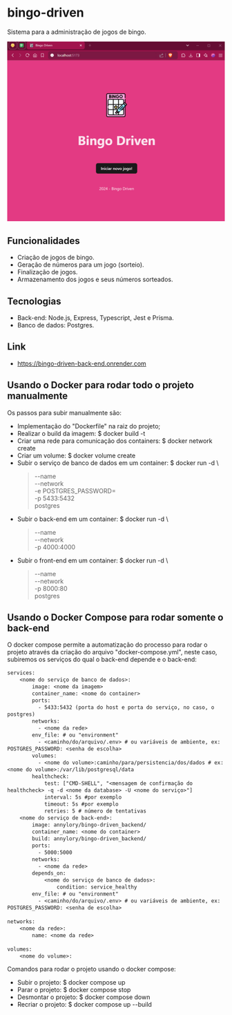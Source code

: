 # bingo-driven
Sistema para a administração de jogos de bingo.

![demonstração do bingo](demo-bingo.gif)

## Funcionalidades
- Criação de jogos de bingo.
- Geração de números para um jogo (sorteio).
- Finalização de jogos.
- Armazenamento dos jogos e seus números sorteados.

## Tecnologias
- Back-end: Node.js, Express, Typescript, Jest e Prisma.
- Banco de dados: Postgres.

## Link
- https://bingo-driven-back-end.onrender.com

## Usando o Docker para rodar todo o projeto manualmente
Os passos para subir manualmente são:
- Implementação do "Dockerfile" na raiz do projeto;
- Realizar o build da imagem:
    $ docker build -t <nome da imagem>
- Criar uma rede para comunicação dos containers:
    $ docker network create <nome da rede>
- Criar um volume:
    $ docker volume create <nome do volume>
- Subir o serviço de banco de dados em um container:
    $ docker run -d \
    > --name <nome do container> \
    > --network <nome da rede> \
    > -e POSTGRES_PASSWORD=<senha de escolha> \
    > -p 5433:5432 \
    > postgres
- Subir o back-end em um container:
    $ docker run -d \
    > --name <nome do container> \
    > --network <nome da rede> \
    > -p 4000:4000 \
    > <nome da imagem>
- Subir o front-end em um container:
    $ docker run -d \
    > --name <nome do container> \
    > --network <nome da rede> \
    > -p 8000:80 \
    > postgres

## Usando o Docker Compose para rodar somente o back-end
O docker compose permite a automatização do processo para rodar o projeto através da criação do arquivo "docker-compose.yml", neste caso, subiremos os serviços do qual o back-end depende e o back-end:

    services:
        <nome do serviço de banco de dados>:
            image: <nome da imagem>
            container_name: <nome do container>
            ports:
              - 5433:5432 (porta do host e porta do serviço, no caso, o postgres)
            networks:
              - <nome da rede>
            env_file: # ou "environment"
              - <caminho/do/arquivo/.env> # ou variáveis de ambiente, ex: POSTGRES_PASSWORD: <senha de escolha>
            volumes:
              - <nome do volume>:caminho/para/persistencia/dos/dados # ex: <nome do volume>:/var/lib/postgresql/data
            healthcheck:
                test: ["CMD-SHELL", "<mensagem de confirmação do healthcheck> -q -d <nome da database> -U <nome do serviço>"]
                interval: 5s #por exemplo
                timeout: 5s #por exemplo
                retries: 5 # número de tentativas
        <nome do serviço de back-end>:
            image: annylory/bingo-driven_backend/
            container_name: <nome do container>
            build: annylory/bingo-driven_backend/
            ports:
              - 5000:5000
            networks:
              - <nome da rede>
            depends_on:
                <nome do serviço de banco de dados>:
                    condition: service_healthy
            env_file: # ou "environment"
              - <caminho/do/arquivo/.env> # ou variáveis de ambiente, ex: POSTGRES_PASSWORD: <senha de escolha>
     
    networks:
        <nome da rede>:
            name: <nome da rede>

    volumes:
        <nome do volume>:
    
Comandos para rodar o projeto usando o docker compose:
- Subir o projeto:
    $ docker compose up 
- Parar o projeto:
    $ docker compose stop
- Desmontar o projeto:
    $ docker compose down
- Recriar o projeto:
    $ docker compose up --build